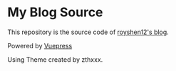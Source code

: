 # My Blog Source

This repository is the source code of [royshen12's blog](https://royshen12.github.io).

Powered by [Vuepress](https://vuepress.vuejs.org/)

Using Theme created by zthxxx.
